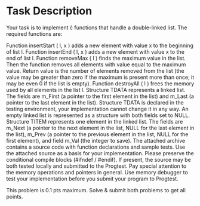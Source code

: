 # Task Description

Your task is to implement č functions that handle a double-linked list. The required functions are:

Function insertStart ( l, x ) adds a new element with value x to the beginning of list l.
Function insertEnd ( l, x ) adds a new element with value x to the end of list l.
Function removeMax ( l ) finds the maximum value in the list. Then the function removes all elements with value equal to the maximum value. Return value is the number of elements removed from the list (the value may be greater than zero if the maximum is present more than once; it may be even 0 if the list is empty).
Function destroyAll ( l ) frees the memory used by all elements in the list l.
Structure TDATA represents a linked list. The fields are m_First (a pointer to the first element in the list) and m_Last (a pointer to the last element in the list). Structure TDATA is declared in the testing environment, your implementation cannot change it in any way. An empty linked list is represented as a structure with both fields set to NULL.
Structure TITEM represents one element in the linked list. The fields are m_Next (a pointer to the next element in the list, NULL for the last element in the list), m_Prev (a pointer to the previous element in the list, NULL for the first element), and field m_Val (the integer to save).
The attached archive contains a source code with function declarations and sample tests. Use the attached source as a basis for your implementation. Please preserve the conditional compile blocks (#ifndef / #endif). If present, the source may be both tested locally and submitted to the Progtest. Pay special attention to the memory operations and pointers in general. Use memory debugger to test your implementation before you submit your program to Progtest.

This problem is 0.1 pts maximum. Solve & submit both problems to get all points.